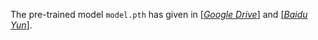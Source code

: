The pre-trained model ```model.pth``` has given in [[*Google Drive*]](https://drive.google.com/file/d/1X_e1T0dAq0pYQI_nmEUzZpSzWTJi4kgQ/view?usp=drive_link) and [[*Baidu Yun*]](https://pan.baidu.com/s/1hjSBWlhGy46M8oD6VG-2qw?pwd=AAAI).
